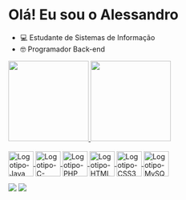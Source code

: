 # Olá! Eu sou o Alessandro

- 💻 Estudante de Sistemas de Informação
- 🤓 Programador Back-end

<a href="#">
<div>
  <img height="160em" src="https://github-readme-stats.vercel.app/api?username=aleanjos&show_icons=true&include_all_commits=true&count_private=true">
  <img height="160em" src="https://github-readme-stats.vercel.app/api/top-langs/?username=aleanjos&layout=compact&langs_count=7">
</div>

<div style="display: inline_block"><br>
  <img align="center" alt="Logotipo-Java" height="50" width="50" src="https://cdn.jsdelivr.net/gh/devicons/devicon/icons/java/java-original-wordmark.svg">
  <img align="center" alt="Logotipo-C-Sharp" height="50" width="50" src="https://cdn.jsdelivr.net/gh/devicons/devicon/icons/csharp/csharp-original.svg">
  <img align="center" alt="Logotipo-PHP" height="50" width="50" src="https://cdn.jsdelivr.net/gh/devicons/devicon/icons/php/php-original.svg">
  <img align="center" alt="Logotipo-HTML5" height="50" width="50" src="https://cdn.jsdelivr.net/gh/devicons/devicon/icons/html5/html5-original-wordmark.svg">
  <img align="center" alt="Logotipo-CSS3" height="50" width="50" src="https://cdn.jsdelivr.net/gh/devicons/devicon/icons/css3/css3-original-wordmark.svg">
  <img align="center" alt="Logotipo-MySQL" height="50" width="50" src="https://cdn.jsdelivr.net/gh/devicons/devicon/icons/mysql/mysql-original-wordmark.svg">
</div>
</a>
  
>

<div style="display: inline_block"> 
  <a href = "mailto:aleanjos.dev@gmail.com"><img src="https://img.shields.io/badge/-Gmail-%23333?style=for-the-badge&logo=gmail&logoColor=white" target="_blank"></a>
  <a href="https://www.linkedin.com/in/alessandroanjos/" target="_blank"><img src="https://img.shields.io/badge/-LinkedIn-%230077B5?style=for-the-badge&logo=linkedin&logoColor=white" target="_blank"></a> 
</div>

